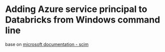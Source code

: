 # Adding Azure service principal to Databricks from Windows command line
base on [microsoft documentation - scim](https://docs.microsoft.com/en-us/azure/databricks/dev-tools/api/latest/scim/scim-sp)


